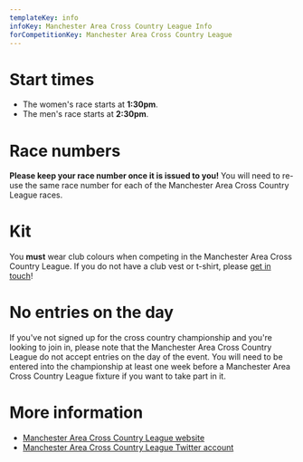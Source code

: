 ```yaml
---
templateKey: info
infoKey: Manchester Area Cross Country League Info
forCompetitionKey: Manchester Area Cross Country League
---
```

# Start times

* The women's race starts at **1:30pm**.
* The men's race starts at **2:30pm**.

# Race numbers

**Please keep your race number once it is issued to you!** You will need to re-use the same race number for each of the Manchester Area Cross Country League races.

# Kit

You **must** wear club colours when competing in the Manchester Area Cross Country League. If you do not have a club vest or t-shirt, please [get in touch](/contact)!

# No entries on the day

If you've not signed up for the cross country championship and you're looking to join in, please note that the Manchester Area Cross Country League do not accept entries on the day of the event. You will need to be entered into the championship at least one week before a Manchester Area Cross Country League fixture if you want to take part in it.

# More information

* [Manchester Area Cross Country League website](http://maccl.co.uk)
* [Manchester Area Cross Country League Twitter account](https://twitter.com/ManAreaXC)
